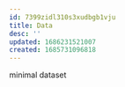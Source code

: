 ```yaml
---
id: 7399zidl310s3xudbgb1vju
title: Data
desc: ''
updated: 1686231521007
created: 1685731096818
---
```


minimal dataset
